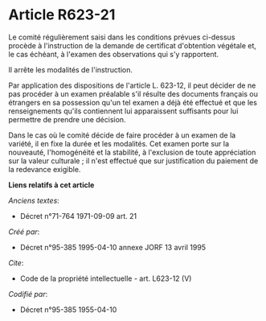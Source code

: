# Article R623-21

Le comité régulièrement saisi dans les conditions prévues ci-dessus procède à l'instruction de la demande de certificat
d'obtention végétale et, le cas échéant, à l'examen des observations qui s'y rapportent. 

Il arrête les modalités de l'instruction. 

Par application des dispositions de l'article L. 623-12, il peut décider de ne pas procéder à un examen préalable s'il
résulte des documents français ou étrangers en sa possession qu'un tel examen a déjà été effectué et que les renseignements
qu'ils contiennent lui apparaissent suffisants pour lui permettre de prendre une décision. 

Dans le cas où le comité décide de faire procéder à un examen de la variété, il en fixe la durée et les modalités. Cet examen
porte sur la nouveauté, l'homogénéité et la stabilité, à l'exclusion de toute appréciation sur la valeur culturale ; il n'est
effectué que sur justification du paiement de la redevance exigible.

**Liens relatifs à cet article**

_Anciens textes_:

  - Décret n°71-764 1971-09-09 art. 21

_Créé par_:

  - Décret n°95-385 1995-04-10 annexe JORF 13 avril 1995

_Cite_:

  - Code de la propriété intellectuelle - art. L623-12 (V)

_Codifié par_:

  - Décret n°95-385 1955-04-10
